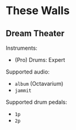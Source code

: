 # These Walls

## Dream Theater

Instruments:

  * (Pro) Drums: Expert

Supported audio:

  * `album` (Octavarium)
  * `jammit`

Supported drum pedals:

  * `1p`
  * `2p`
